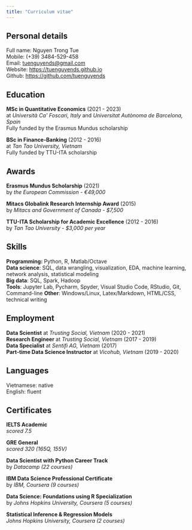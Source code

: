 ```yaml
---
title: "Curriculum vitae"
---
```


## Personal details

Full name: Nguyen Trong Tue  
Mobile: (+39) 3484-529-458  
Email: tuenguyends@gmail.com  
Website: https://tuenguyends.github.io  
Github: https://github.com/tuenguyends  

## Education

**MSc in Quantitative Economics** (2021 - 2023)  
at *Università Ca' Foscari, Italy* and *Universitat Autònoma de Barcelona, Spain*    
Fully funded by the Erasmus Mundus scholarship

**BSc in Finance-Banking** (2012 - 2016)   
at *Tan Tao University, Vietnam*  
Fully funded by TTU-ITA scholarship

## Awards

**Erasmus Mundus Scholarship** (2021)  
by *the European Commission - €49,000*

**Mitacs Globalink Research Internship Award** (2015)  
by *Mitacs and Government of Canada - $7,500*

**TTU-ITA Scholarship for Academic Excellence** (2012 - 2016)  
by *Tan Tao University - $3,000 per year*

## Skills

**Programming:** Python, R, Matlab/Octave  
**Data science**: SQL, data wrangling, visualization, EDA, machine learning, network analysis, statistical modeling  
**Big data**: SQL, Spark, Hadoop  
**Tools**: Jupyter Lab, Pycharm, Spyder, Visual Studio Code, RStudio, Git, Command-line
**Other**: Windows/Linux, Latex/Markdown, HTML/CSS, technical writing

## Employment
**Data Scientist** at *Trusting Social, Vietnam* (2020 - 2021)  
**Research Engineer** at *Trusting Social, Vietnam* (2017 - 2019)  
**Data Specialist** at *Sentifi AG, Vietnam* (2017)  
**Part-time Data Science Instructor** at *Vicohub, Vietnam* (2019 - 2020)


## Languages

Vietnamese: native  
English: fluent

## Certificates

**IELTS Academic**  
*scored 7.5*

**GRE General**  
*scored 320 (165Q, 155V)*

**Data Scientist with Python Career Track**  
by *Datacamp (22 courses)*

**IBM Data Science Professional Certificate**  
by *IBM, Coursera (9 courses)*

**Data Science: Foundations using R Specialization**  
by *Johns Hopkins University, Coursera (5 courses)*

**Statistical Inference & Regression Models**  
*Johns Hopkins University, Coursera (2 courses)*




